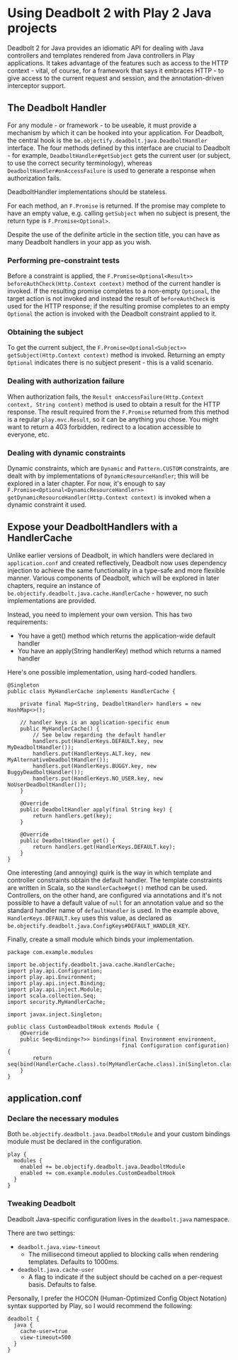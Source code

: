 # Using Deadbolt 2 with Play 2 Java projects

Deadbolt 2 for Java provides an idiomatic API for dealing with Java controllers and templates rendered from Java controllers in Play applications.  It takes advantage of the features such as access to the HTTP context - vital, of course, for a framework that says it embraces HTTP - to give access to the current request and session, and the annotation-driven interceptor support.

## The Deadbolt Handler
For any module - or framework - to be useable, it must provide a mechanism by which it can be hooked into your application.  For Deadbolt, the central hook is the `be.objectify.deadbolt.java.DeadboltHandler` interface.  The four methods defined by this interface are crucial to Deadbolt - for example, `DeadboltHandler#getSubject` gets the current user (or subject, to use the correct security terminology), whereas `DeadboltHandler#onAccessFailure` is used to generate a response when authorization fails.


DeadboltHandler implementations should be stateless.


For each method, an `F.Promise` is returned.  If the promise may complete to have an empty value, e.g. calling `getSubject` when no subject is present, the return type is `F.Promise<Optional>`.


Despite the use of the definite article in the section title, you can have as many Deadbolt handlers in your app as you wish.


### Performing pre-constraint tests
Before a constraint is applied, the `F.Promise<Optional<Result>> beforeAuthCheck(Http.Context context)` method of the current handler is invoked.  If the resulting promise completes to a non-empty `Optional`, the target action is not invoked and instead the result of `beforeAuthCheck` is used for the HTTP response; if the resulting promise completes to an empty `Optional` the action is invoked with the Deadbolt constraint applied to it.


### Obtaining the subject
To get the current subject, the `F.Promise<Optional<Subject>> getSubject(Http.Context context)` method is invoked.  Returning an empty `Optional` indicates there is no subject present - this is a valid scenario.


### Dealing with authorization failure
When authorization fails, the `Result onAccessFailure(Http.Context context, String content)` method is used to obtain a result for the HTTP response.  The result required from the `F.Promise` returned from this method is a regular `play.mvc.Result`, so it can be anything you chose.  You might want to return a 403 forbidden, redirect to a location accessible to everyone, etc.


### Dealing with dynamic constraints
Dynamic constraints, which are `Dynamic` and `Pattern.CUSTOM` constraints, are dealt with by implementations of `DynamicResourceHandler`; this will be explored in a later chapter.  For now, it's enough to say `F.Promise<Optional<DynamicResourceHandler>> getDynamicResourceHandler(Http.Context context)` is invoked when a dynamic constraint it used.


## Expose your DeadboltHandlers with a HandlerCache
Unlike earlier versions of Deadbolt, in which handlers were declared in `application.conf` and created reflectively, Deadbolt now uses dependency injection to achieve the same functionality in a type-safe and more flexible manner.  Various components of Deadbolt, which will be explored in later chapters, require an instance of `be.objectify.deadbolt.java.cache.HandlerCache` - however, no such implementations are provided.


Instead, you need to implement your own version.  This has two requirements:


* You have a get() method which returns the application-wide default handler
* You have an apply(String handlerKey) method which returns a named handler


Here's one possible implementation, using hard-coded handlers.


    @Singleton
    public class MyHandlerCache implements HandlerCache {

        private final Map<String, DeadboltHandler> handlers = new HashMap<>();

        // handler keys is an application-specific enum
        public MyHandlerCache() {
            // See below regarding the default handler
            handlers.put(HandlerKeys.DEFAULT.key, new MyDeadboltHandler());
            handlers.put(HandlerKeys.ALT.key, new MyAlternativeDeadboltHandler());
            handlers.put(HandlerKeys.BUGGY.key, new BuggyDeadboltHandler());
            handlers.put(HandlerKeys.NO_USER.key, new NoUserDeadboltHandler());
        }

        @Override
        public DeadboltHandler apply(final String key) {
            return handlers.get(key);
        }

        @Override
        public DeadboltHandler get() {
            return handlers.get(HandlerKeys.DEFAULT.key);
        }
    }


One interesting (and annoying) quirk is the way in which template and controller constraints obtain the default handler.  The template constraints are written in Scala, so the `HandlerCache#get()` method can be used.  Controllers, on the other hand, are configured via annotations and it's not possible to have a default value of `null` for an annotation value and so the standard handler name of `defaultHandler` is used.  In the example above, `HandlerKeys.DEFAULT.key` uses this value, as declared as `be.objectify.deadbolt.java.ConfigKeys#DEFAULT_HANDLER_KEY`.


Finally, create a small module which binds your implementation.


    package com.example.modules

    import be.objectify.deadbolt.java.cache.HandlerCache;
    import play.api.Configuration;
    import play.api.Environment;
    import play.api.inject.Binding;
    import play.api.inject.Module;
    import scala.collection.Seq;
    import security.MyHandlerCache;

    import javax.inject.Singleton;

    public class CustomDeadboltHook extends Module {
        @Override
        public Seq<Binding<?>> bindings(final Environment environment,
                                        final Configuration configuration) {
            return seq(bind(HandlerCache.class).to(MyHandlerCache.class).in(Singleton.class));
        }
    }

## application.conf

### Declare the necessary modules
Both `be.objectify.deadbolt.java.DeadboltModule` and your custom bindings module must be declared in the configuration.

    play {
      modules {
        enabled += be.objectify.deadbolt.java.DeadboltModule
        enabled += com.example.modules.CustomDeadboltHook
      }
    }

### Tweaking Deadbolt
Deadbolt Java-specific configuration lives in the `deadbolt.java` namespace.

There are two settings:

* `deadbolt.java.view-timeout`
  * The millisecond timeout applied to blocking calls when rendering templates.  Defaults to 1000ms.
* `deadbolt.java.cache-user`
  * A flag to indicate if the subject should be cached on a per-request basis.  Defaults to false.


Personally, I prefer the HOCON (Human-Optimized Config Object Notation) syntax supported by Play, so I would recommend the following:


    deadbolt {
      java {
        cache-user=true
        view-timeout=500
      }
    }
